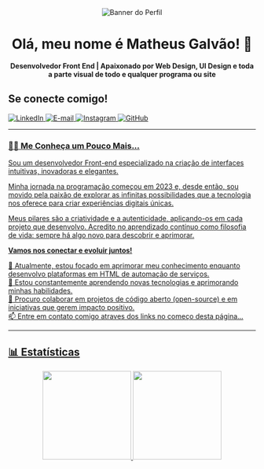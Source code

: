 <div align="center">
  <img src="https://i.imgur.com/rOESSPP.png" alt="Banner do Perfil">

  <br>

  <h1 align="center">Olá, meu nome é Matheus Galvão! 👋</h1>
  <strong>Desenvolvedor Front End | Apaixonado por Web Design, UI Design e toda  a parte visual de todo e qualquer programa ou site</strong>
</div>

## Se conecte comigo!
<div align="left
">
<a href="https://www.linkedin.com/in/matheus-galv%C3%A3o-6009a6208/" target="_blank" rel="noopener noreferrer">
    <img src="https://img.shields.io/badge/LinkedIn-0077B5?style=for-the-badge&logo=linkedin&logoColor=white" alt="LinkedIn">
</a>
<a href="mailto:matheusgalvao2203@gmail.com" target="_blank" rel="noopener noreferrer">
    <img src="https://img.shields.io/badge/-Email-000?style=for-the-badge&logo=microsoft-outlook&logoColor=007BFF" alt="E-mail">
</a>
<a href="https://www.instagram.com/_theusgalvao_/" target="_blank" rel="noopener noreferrer">
    <img src="https://img.shields.io/badge/-Instagram-%23E4405F?style=for-the-badge&logo=instagram&logoColor=white" alt="Instagram">
</a>
<a href="https://github.com/TheusGalvao" target="_blank" rel="noopener noreferrer">
    <img src="https://img.shields.io/badge/GitHub-100000?style=for-the-badge&logo=github&logoColor=white" alt="GitHub">

---

### 👨‍💻 Me Conheça um Pouco Mais...

<p>
  Sou um desenvolvedor Front-end especializado na criação de interfaces intuitivas, inovadoras e elegantes.
  
  Minha jornada na programação começou em 2023 e, desde então, sou movido pela paixão de explorar as infinitas possibilidades que a tecnologia nos oferece para criar experiências digitais únicas.
  
  Meus pilares são a criatividade e a autenticidade, aplicando-os em cada projeto que desenvolvo. Acredito no aprendizado contínuo como filosofia de vida: sempre há algo novo para descobrir e aprimorar.
  
  <strong>Vamos nos conectar e evoluir juntos!</strong>
  <br>

  🔭 Atualmente, estou focado em aprimorar meu conhecimento enquanto desenvolvo plataformas em HTML de automação de serviços.
  <br>
  🌱 Estou constantemente aprendendo novas tecnologias e aprimorando minhas habilidades.
  <br>
  🤝 Procuro colaborar em projetos de código aberto (open-source) e em iniciativas que gerem impacto positivo.
  <br>
  📫 Entre em contato comigo atraves dos links no começo desta página...
</p>

---

<!--

### 🛠️ Habilidades e Tecnologias

<p align="left">
  <h4>Linguagens:</h4>  
  <a href="https://developer.mozilla.org/en-US/docs/Web/JavaScript" target="_blank" rel="noreferrer"><img src="https://raw.githubusercontent.com/devicons/devicon/master/icons/javascript/javascript-original.svg" alt="JavaScript" width="40" height="40"/></a>
  <a href="https://www.typescriptlang.org/" target="_blank" rel="noreferrer"><img src="https://raw.githubusercontent.com/devicons/devicon/master/icons/typescript/typescript-original.svg" alt="TypeScript" width="40" height="40"/></a>
  <a href="https://www.python.org" target="_blank" rel="noreferrer"><img src="https://raw.githubusercontent.com/devicons/devicon/master/icons/python/python-original.svg" alt="Python" width="40" height="40"/></a>
  <a href="https://www.java.com" target="_blank" rel="noreferrer"><img src="https://raw.githubusercontent.com/devicons/devicon/master/icons/java/java-original.svg" alt="Java" width="40" height="40"/></a>
  
  <h4>Frameworks & Bibliotecas:</h4>
  <a href="https://reactjs.org/" target="_blank" rel="noreferrer"><img src="https://raw.githubusercontent.com/devicons/devicon/master/icons/react/react-original-wordmark.svg" alt="React" width="40" height="40"/></a>
  <a href="https://nodejs.org" target="_blank" rel="noreferrer"><img src="https://raw.githubusercontent.com/devicons/devicon/master/icons/nodejs/nodejs-original-wordmark.svg" alt="Node.js" width="40" height="40"/></a>
  <a href="https://spring.io/" target="_blank" rel="noreferrer"><img src="https://www.vectorlogo.zone/logos/springio/springio-icon.svg" alt="Spring" width="40" height="40"/></a>

  <h4>Ferramentas e Plataformas:</h4>
  <a href="https://git-scm.com/" target="_blank" rel="noreferrer"><img src="https://www.vectorlogo.zone/logos/git-scm/git-scm-icon.svg" alt="git" width="40" height="40"/></a>
  <a href="https://www.docker.com/" target="_blank" rel="noreferrer"><img src="https://raw.githubusercontent.com/devicons/devicon/master/icons/docker/docker-original-wordmark.svg" alt="docker" width="40" height="40"/></a>
  <a href="https://aws.amazon.com" target="_blank" rel="noreferrer"><img src="https://raw.githubusercontent.com/devicons/devicon/master/icons/amazonwebservices/amazonwebservices-original-wordmark.svg" alt="aws" width="40" height="40"/></a>
</p> -->

## 📊 Estatísticas

<div align="center">
  <img height="180em" src="https://github-readme-stats.vercel.app/api?username=TheusGalvao&show_icons=true&theme=dracula&include_all_commits=true&count_private=true"/>
  <img height="180em" src="https://github-readme-stats.vercel.app/api/top-langs/?username=TheusGalvao&layout=compact&langs_count=7&theme=dracula"/>
</div>
